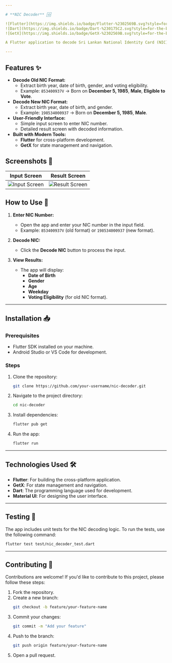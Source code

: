 ```yaml
---

# **NIC Decoder** 🆔

![Flutter](https://img.shields.io/badge/Flutter-%2302569B.svg?style=for-the-badge&logo=Flutter&logoColor=white)
![Dart](https://img.shields.io/badge/Dart-%230175C2.svg?style=for-the-badge&logo=Dart&logoColor=white)
![GetX](https://img.shields.io/badge/GetX-%2302569B.svg?style=for-the-badge&logo=GetX&logoColor=white)

A Flutter application to decode Sri Lankan National Identity Card (NIC) numbers. This app can extract information such as **date of birth**, **gender**, **age**, **weekday**, and **voting eligibility** from both old (9-digit) and new (12-digit) NIC formats.

---
```


## **Features** ✨

- **Decode Old NIC Format:**
  - Extract birth year, date of birth, gender, and voting eligibility.
  - Example: `853400937V` → Born on **December 5, 1985**, **Male**, **Eligible to Vote**.
- **Decode New NIC Format:**
  - Extract birth year, date of birth, and gender.
  - Example: `198534000937` → Born on **December 5, 1985**, **Male**.
- **User-Friendly Interface:**
  - Simple input screen to enter NIC number.
  - Detailed result screen with decoded information.
- **Built with Modern Tools:**
  - **Flutter** for cross-platform development.
  - **GetX** for state management and navigation.

## Screenshots 📸
| Input Screen | Result Screen |
|--------------|---------------|
| ![Input Screen](https://github.com/user-attachments/assets/1c8e558b-7f00-41e9-bd4b-a2a7abe22dba) | ![Result Screen](https://github.com/user-attachments/assets/37218067-1626-4210-ade3-4b7b35ea633b) |


## **How to Use** 🚀

1. **Enter NIC Number:**
   - Open the app and enter your NIC number in the input field.
   - Example: `853400937V` (old format) or `198534000937` (new format).

2. **Decode NIC:**
   - Click the **Decode NIC** button to process the input.

3. **View Results:**
   - The app will display:
     - **Date of Birth**
     - **Gender**
     - **Age**
     - **Weekday**
     - **Voting Eligibility** (for old NIC format).

---

## **Installation** 📥

### **Prerequisites**
- Flutter SDK installed on your machine.
- Android Studio or VS Code for development.

### **Steps**
1. Clone the repository:
   ```bash
   git clone https://github.com/your-username/nic-decoder.git
   ```
2. Navigate to the project directory:
   ```bash
   cd nic-decoder
   ```
3. Install dependencies:
   ```bash
   flutter pub get
   ```
4. Run the app:
   ```bash
   flutter run
   ```

---

## **Technologies Used** 🛠️

- **Flutter**: For building the cross-platform application.
- **GetX**: For state management and navigation.
- **Dart**: The programming language used for development.
- **Material UI**: For designing the user interface.

---

## **Testing** 🧪

The app includes unit tests for the NIC decoding logic. To run the tests, use the following command:

```bash
flutter test test/nic_decoder_test.dart
```

---

## **Contributing** 🤝

Contributions are welcome! If you'd like to contribute to this project, please follow these steps:

1. Fork the repository.
2. Create a new branch:
   ```bash
   git checkout -b feature/your-feature-name
   ```
3. Commit your changes:
   ```bash
   git commit -m "Add your feature"
   ```
4. Push to the branch:
   ```bash
   git push origin feature/your-feature-name
   ```
5. Open a pull request.

